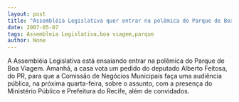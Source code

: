 ```yaml
---
layout: post
title: "Assembléia Legislativa quer entrar na polêmica do Parque de Boa Viagem"
date: 2007-05-07
tags: Assembleia Legislativa,boa viagem,parque
author: None
---
```

A Assembléia Legislativa está ensaiando entrar na polêmica do Parque de Boa Viagem.
Amanhã, a casa vota um pedido do deputado Alberto Feitosa, do PR, para que a Comissão de Negócios Municipais faça uma audiência pública, na próxima quarta-feira, sobre o assunto, com a presença do Ministério Público e Prefeitura do Recife, além de convidados. 